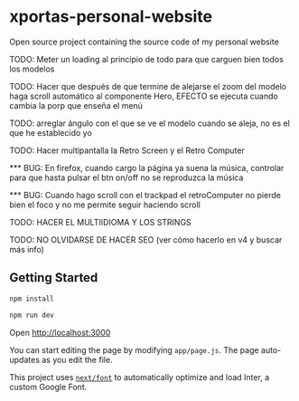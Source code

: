 # xportas-personal-website
Open source project containing the source code of my personal website



TODO: Meter un loading al principio de todo para que carguen bien todos los modelos

TODO: Hacer que después de que termine de alejarse el zoom del modelo haga scroll automático al componente Hero, EFECTO se ejecuta cuando cambia la porp que enseña el menú

TODO: arreglar ángulo con el que se ve el modelo cuando se aleja, no es el que he establecido yo

TODO: Hacer multipantalla la Retro Screen y el Retro Computer

*** BUG: En firefox, cuando cargo la página ya suena la música, controlar para que hasta pulsar el btn on/off no se reproduzca la música

*** BUG: Cuando hago scroll con el trackpad el retroComputer no pierde bien el foco y no me permite seguir haciendo scroll

TODO: HACER EL MULTIIDIOMA Y LOS STRINGS

TODO: NO OLVIDARSE DE HACER SEO (ver cómo hacerlo en v4 y buscar más info)














## Getting Started

```bash
npm install

```

```bash
npm run dev

```
Open [http://localhost:3000](http://localhost:3000)

You can start editing the page by modifying `app/page.js`. The page auto-updates as you edit the file.

This project uses [`next/font`](https://nextjs.org/docs/basic-features/font-optimization) to automatically optimize and load Inter, a custom Google Font.

